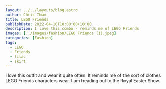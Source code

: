 ```yaml
---
layout: ../../layouts/blog.astro
author: Chris Tham
title: LEGO Friends
publishDate: 2022-04-10T10:00:00+10:00
description: I love this combo - reminds me of LEGO Friends
images: [../images/fashion/LEGO Friends (1).jpeg]
categories: [Fashion]
tags:
  - LEGO
  - Friends
  - lilac
  - skirt
---
```


I love this outfit and wear it quite often. It reminds me of the sort of
clothes LEGO Friends characters wear. I am heading out to the Royal Easter Show.
